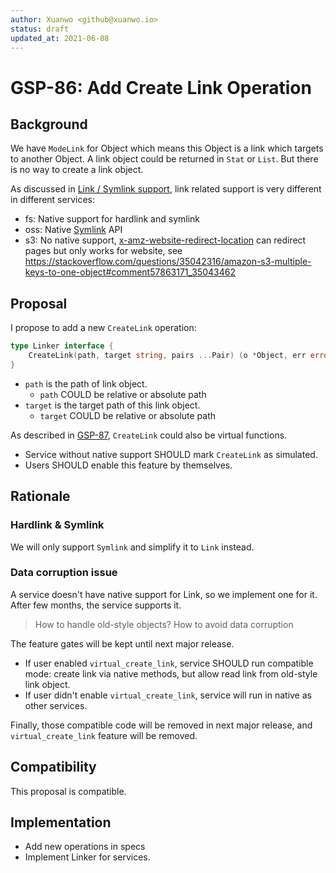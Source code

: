 ```yaml
---
author: Xuanwo <github@xuanwo.io>
status: draft
updated_at: 2021-06-08
---
```


# GSP-86: Add Create Link Operation

## Background

We have `ModeLink` for Object which means this Object is a link which targets to another Object. A link object could be returned in `Stat` or `List`. But there is no way to create a link object.

As discussed in [Link / Symlink support](https://github.com/beyondstorage/specs/issues/85), link related support is very different in different services:

- fs: Native support for hardlink and symlink
- oss: Native [Symlink](https://help.aliyun.com/document_detail/45126.html) API
- s3: No native support, [x-amz-website-redirect-location](https://docs.aws.amazon.com/AmazonS3/latest/userguide/how-to-page-redirect.html) can redirect pages but only works for website, see <https://stackoverflow.com/questions/35042316/amazon-s3-multiple-keys-to-one-object#comment57863171_35043462>

## Proposal

I propose to add a new `CreateLink` operation:

```go
type Linker interface {
	CreateLink(path, target string, pairs ...Pair) (o *Object, err error)
}
```

- `path` is the path of link object.
  - `path` COULD be relative or absolute path
- `target` is the target path of this link object.
  - `target` COULD be relative or absolute path

As described in [GSP-87],  `CreateLink` could also be virtual functions.

- Service without native support SHOULD mark `CreateLink` as simulated.
- Users SHOULD enable this feature by themselves.

## Rationale

### Hardlink & Symlink

We will only support `Symlink` and simplify it to `Link` instead.

### Data corruption issue

A service doesn't have native support for Link, so we implement one for it. After few months, the service supports it.

> How to handle old-style objects?
> How to avoid data corruption

The feature gates will be kept until next major release.

- If user enabled `virtual_create_link`, service SHOULD run compatible mode: create link via native methods, but allow read link from old-style link object.
- If user didn't enable `virtual_create_link`, service will run in native as other services.

Finally, those compatible code will be removed in next major release, and `virtual_create_link` feature will be removed.

## Compatibility

This proposal is compatible.

## Implementation

- Add new operations in specs
- Implement Linker for services.

[GSP-87]: ./87-feature-gates.md